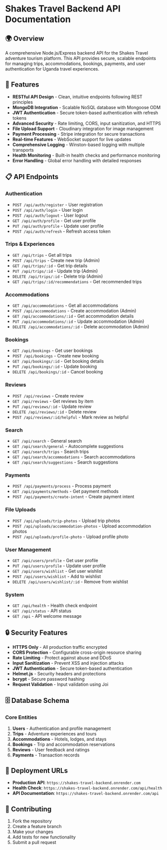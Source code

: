 # Shakes Travel Backend API Documentation

## 🌍 Overview

A comprehensive Node.js/Express backend API for the Shakes Travel adventure tourism platform. This API provides secure, scalable endpoints for managing trips, accommodations, bookings, payments, and user authentication for Uganda travel experiences.

## 🚀 Features

- **RESTful API Design** - Clean, intuitive endpoints following REST principles
- **MongoDB Integration** - Scalable NoSQL database with Mongoose ODM
- **JWT Authentication** - Secure token-based authentication with refresh tokens
- **Advanced Security** - Rate limiting, CORS, input sanitization, and HTTPS
- **File Upload Support** - Cloudinary integration for image management
- **Payment Processing** - Stripe integration for secure transactions
- **Real-time Features** - WebSocket support for live updates
- **Comprehensive Logging** - Winston-based logging with multiple transports
- **Health Monitoring** - Built-in health checks and performance monitoring
- **Error Handling** - Global error handling with detailed responses

## 📋 API Endpoints

### Authentication
- `POST /api/auth/register` - User registration
- `POST /api/auth/login` - User login
- `POST /api/auth/logout` - User logout
- `GET /api/auth/profile` - Get user profile
- `PUT /api/auth/profile` - Update user profile
- `POST /api/auth/refresh` - Refresh access token

### Trips & Experiences
- `GET /api/trips` - Get all trips
- `POST /api/trips` - Create new trip (Admin)
- `GET /api/trips/:id` - Get trip details
- `PUT /api/trips/:id` - Update trip (Admin)
- `DELETE /api/trips/:id` - Delete trip (Admin)
- `GET /api/trips/:id/recommendations` - Get recommended trips

### Accommodations
- `GET /api/accommodations` - Get all accommodations
- `POST /api/accommodations` - Create accommodation (Admin)
- `GET /api/accommodations/:id` - Get accommodation details
- `PUT /api/accommodations/:id` - Update accommodation (Admin)
- `DELETE /api/accommodations/:id` - Delete accommodation (Admin)

### Bookings
- `GET /api/bookings` - Get user bookings
- `POST /api/bookings` - Create new booking
- `GET /api/bookings/:id` - Get booking details
- `PUT /api/bookings/:id` - Update booking
- `DELETE /api/bookings/:id` - Cancel booking

### Reviews
- `POST /api/reviews` - Create review
- `GET /api/reviews` - Get reviews by item
- `PUT /api/reviews/:id` - Update review
- `DELETE /api/reviews/:id` - Delete review
- `POST /api/reviews/:id/helpful` - Mark review as helpful

### Search
- `GET /api/search` - General search
- `GET /api/search/general` - Autocomplete suggestions
- `GET /api/search/trips` - Search trips
- `GET /api/search/accommodations` - Search accommodations
- `GET /api/search/suggestions` - Search suggestions

### Payments
- `POST /api/payments/process` - Process payment
- `GET /api/payments/methods` - Get payment methods
- `POST /api/payments/create-intent` - Create payment intent

### File Uploads
- `POST /api/uploads/trip-photos` - Upload trip photos
- `POST /api/uploads/accommodation-photos` - Upload accommodation photos
- `POST /api/uploads/profile-photo` - Upload profile photo

### User Management
- `GET /api/users/profile` - Get user profile
- `PUT /api/users/profile` - Update user profile
- `GET /api/users/wishlist` - Get user wishlist
- `POST /api/users/wishlist` - Add to wishlist
- `DELETE /api/users/wishlist/:id` - Remove from wishlist

### System
- `GET /api/health` - Health check endpoint
- `GET /api/status` - API status
- `GET /api` - API welcome message

## 🔒 Security Features

- **HTTPS Only** - All production traffic encrypted
- **CORS Protection** - Configurable cross-origin resource sharing
- **Rate Limiting** - Protect against abuse and DDoS
- **Input Sanitization** - Prevent XSS and injection attacks
- **JWT Authentication** - Secure token-based authentication
- **Helmet.js** - Security headers and protections
- **bcrypt** - Secure password hashing
- **Request Validation** - Input validation using Joi

## 🗄 Database Schema

### Core Entities

1. **Users** - Authentication and profile management
2. **Trips** - Adventure experiences and tours
3. **Accommodations** - Hotels, lodges, and stays
4. **Bookings** - Trip and accommodation reservations
5. **Reviews** - User feedback and ratings
6. **Payments** - Transaction records

## 🚀 Deployment URLs

- **Production API**: `https://shakes-travel-backend.onrender.com`
- **Health Check**: `https://shakes-travel-backend.onrender.com/api/health`
- **API Documentation**: `https://shakes-travel-backend.onrender.com/api`

## 🤝 Contributing

1. Fork the repository
2. Create a feature branch
3. Make your changes
4. Add tests for new functionality
5. Submit a pull request